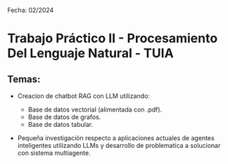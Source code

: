 Fecha: 02/2024

# Trabajo Práctico II - Procesamiento Del Lenguaje Natural - TUIA

## Temas:

* Creacion de chatbot RAG con LLM utilizando:

  * Base de datos vectorial (alimentada con .pdf).
  * Base de datos de grafos.
  * Base de datos tabular.

* Pequeña investigación respecto a aplicaciones actuales de agentes inteligentes utilizando LLMs y desarrollo de problematica a solucionar con sistema multiagente.
